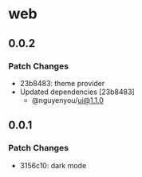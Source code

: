 # web

## 0.0.2

### Patch Changes

- 23b8483: theme provider
- Updated dependencies [23b8483]
  - @nguyenyou/ui@1.1.0

## 0.0.1

### Patch Changes

- 3156c10: dark mode
